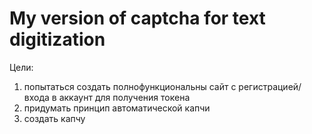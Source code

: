 # My version of captcha for text digitization

Цели: 

1. попытаться создать полнофункциональны сайт с регистрацией/ входа в аккаунт для получения токена
2. придумать принцип  автоматической капчи
3. создать капчу

